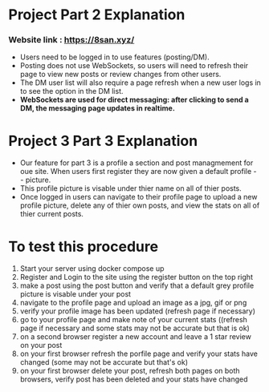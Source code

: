 # Project Part 2 Explanation
### Website link : https://8san.xyz/ 
- Users need to be logged in to use features (posting/DM).
- Posting does not use WebSockets, so users will need to refresh their page to view new posts or review changes from other users.
- The DM user list will also require a page refresh when a new user logs in to see the option in the DM list.
- **WebSockets are used for direct messaging: after clicking to send a DM, the messaging page updates in realtime.**
  

  
# Project 3 Part 3 Explanation
- Our feature for part 3 is a profile a section and post managmement for oue site. When users first register they are now given a default profile - - picture.
- This profile picture is visable under thier name on all of thier posts.
- Once logged in users can navigate to their profile page to upload a new profile picture, delete any of thier own posts, and view the stats on all of thier current posts.


# To test this procedure 
1. Start your server using docker compose up
2. Register and Login to the site using the register button on the top right
3. make a post using the post button and verify that a default grey profile picture is visable under your post
4. navigate to the profile page and upload an image as a jpg, gif or png
5. verify your profile image has been updated (refresh page if necessary)
6. go to your profile page and make note of your current stats ((refresh page if necessary and some stats may not be accurate but that is ok)
7. on a second browser register a new account and leave a 1 star review on your post
8. on your first browser refresh the porfile page and verify your stats have changed (some may not be accurate but that's ok)
9. on your first browser delete your post, refresh both pages on both browsers, verify post has been deleted and your stats have changed 
